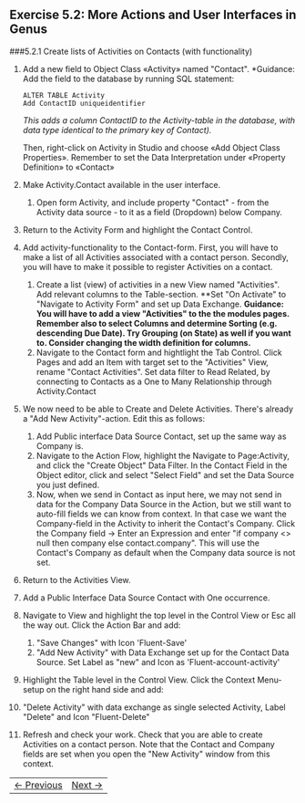 ## Exercise 5.2: More Actions and User Interfaces in Genus

###5.2.1 Create lists of Activities on Contacts (with functionality)

1. Add a new field to Object Class «Activity» named "Contact".
   *Guidance: Add the field to the database by running SQL statement:

   ```
   ALTER TABLE Activity
   Add ContactID uniqueidentifier
   ```

   *This adds a column ContactID to the Activity-table in the database, with data type identical to the primary key of Contact).*

   Then, right-click on Activity in Studio and choose «Add Object Class Properties». Remember to set the Data Interpretation under «Property Definition» to «Contact»  
3. Make Activity.Contact available in the user interface.
   1. Open form Activity, and include property "Contact" - from the Activity data source - to it as a field (Dropdown) below Company.
<!--2. The drop-down should be limited to show only Active Contacts belonging to the Company of the selected Activity. Hence, you will have to define a new data filter in the module named "Active Contacts-->
   3. Return to the Activity Form and highlight the Contact Control.

4. Add activity-functionality to the Contact-form. First, you will have to make a list of all Activities associated with a contact person. Secondly, you will have to make it possible to register Activities on a contact.
   1. Create a list (view) of activities in a new View named "Activities". Add relevant columns to the Table-section. **Set "On Activate" to "Navigate to Activity Form" and set up Data Exchange.
      **Guidance: You will have to add a view "Activities" to the the modules pages. Remember also to select Columns and determine Sorting (e.g. descending Due Date). Try Grouping (on State) as well if you want to. Consider changing the width definition for columns.**
   2. Navigate to the Contact form and hightlight the Tab Control. Click Pages and add an Item with target set to the "Activities" View, rename "Contact Activities". Set data filter to Read Related, by connecting to Contacts as a One to Many Relationship through Activity.Contact

5. We now need to be able to Create and Delete Activities. There's already a "Add New Activity"-action. Edit this as follows:
    1. Add Public interface Data Source Contact, set up the same way as Company is.
    2. Navigate to the Action Flow, highlight the Navigate to Page:Activity, and click the "Create Object" Data Filter. In the Contact Field in the Object editor, click and select "Select Field" and set the Data Source you just defined.
    3. Now, when we send in Contact as input here, we may not send in data for the Company Data Source in the Action, but we still want to auto-fill fields we can know from context. In that case we want the Company-field in the Activity to inherit the Contact's Company. Click the Company field -> Enter an Expression and enter "if company <> null then company
    else contact.company". This will use the Contact's Company as default when the Company data source is not set.

6. Return to the Activities View.

7. Add a Public Interface Data Source Contact with One occurrence.

8. Navigate to View and highlight the top level in the Control View or Esc all the way out. Click the Action Bar and add:
    1. "Save Changes" with Icon 'Fluent-Save'
    2. "Add New Activity" with Data Exchange set up for the Contact Data Source. Set Label as "new" and Icon as 'Fluent-account-activity'
8. Highlight the Table level in the Control View. Click the Context Menu-setup on the right hand side and add:    
  3. "Delete Activity" with data exchange as single selected Activity, Label "Delete" and Icon "Fluent-Delete"

4. Refresh and check your work. Check that you are able to create Activities on a contact person. Note that the Contact and Company fields are set when you open the "New Activity" window from this context.


<!--
###3. Add a Contact Log to Contact

This exercise is not strictly necessary for the remaining set of tasks. However, it contains an interesting new concept - «Part of composition».

We want the user to be able to write and add lines to a Contact log (similar to «Company Log» which exist under Company).
1. Create a new Object Class called "Contact Log". When you run through the wizard to add the new Object Class, remember to define the Data Interpretation of Created By (User) and Contact (Contact). In the last step of the wizard, choose Part of Composition "Contact".

   *Guidance: You can use the following SQL query to create the database table:*

   ```
   CREATE TABLE ContactLog (
    ContactLogID uniqueidentifier PRIMARY KEY,
    "Subject" varchar(1000),
    CreatedDate datetime,
    CreatedByUserID uniqueidentifier,
    ContactID uniqueidentifier
    )
   ```

   By setting Contact Log to be part of Contact's composition, Contact Log will inherit security and audit trail settings from the Contact Object Class. Set it up like the screenshot below:
![oppg3fig9.JPG](media/oppg3fig9.JPG)
2. Assign Default values to Created By and Created Date, and set Subject to "required".
3. Make a form «Contact Log».
   1. This should only have one single Data Source: Contact Log (remember to uncheck Private and set Max Occurence = Allow one object).
   2. View (properties): Change Style to "Dialog Box" and Buttons to "OK and Cancel". Set Alignment = "Fixed", Width = 800 and Height = 400. *Comment: The reason for chosing "Dialog Box" is that we don't need a save-button in this form. It will be opened modally from the list of Log objects on Contact, and by clicking OK, the form will be closed and changes saved in the Contact-form instead.*
   3. View: This should only display the «Subject»-field. Drag it into the view, and change the following properties of the field:
      1. Check Multiline and Word Wrap
      2. Set Vertical Alignment to «Stretch»
      3. Set Label Position to «Top».
4. Add Contact Log to the Contact-form.
   1. Add a new GroupBox inside the RIGHT GROUP BOX that you made earlier (which perhaps is a Group now?). Give it label "Log:", and check property Transparent Title Area. Set Border Thickness to 0.
   2. Add a grid inside the GroupBox. Bind the grid to Data Source «Contact» and Field «Contact Log». Select Columns to show and define the Sorting (Created Date, descending). **NB: You may need to re-start Genus Studio to do this!**. *Comment: Since Contact Log is part of composition and we don't need to filter out anything, Contact Log don't have to be a Data Source on its own. The grid is now bound to the group of log objects that is "attached" to the Contact in the Data Source.*
   3. Add a Command to the ContactLog-grid for opening a Contact Log (through form «Contact Log»). This should be enabled if Contact.Log.Single Selected has value. Also add an event to the grid which executes the command.
      *Guidance: As the «Contact Log»-form is a dialog box, it can't save changes on its own. Accordingly, choose Two-Way binding (as shown below) when setting up the Event.
   ![oppg3fig10.JPG](media/oppg3fig10.JPG)
      Data Binding:
   ![oppg3fig11.JPG](media/oppg3fig11.JPG)
   4. Add also a Command and an Event for New and Delete, respectively. Place both the commands and the events on the Contact Log grid itself.
      1. New: *Guidance: The opening of Contact Log in "Create"-mode is also two-way bound. Consequently, a new object is created in the Contact Log-form, but is not saved before the object is brought back to the Contact-form and the Save-button is pressed. See screenshot below:*
      ![oppg3fig12.JPG](media/oppg3fig12.JPG)
      2. Delete: *Guidance: Se screenshot below: (Command)*
      ![oppg3fig13.JPG](media/oppg3fig13.JPG)
5. Deploy and test creation, modification and deletion of a Contact's log objects in the client.
-->

<table>
   <tr><td><a href="exercise-05-1.md"><- Previous</a></td><td align="right"><a href="exercise-06-1.md">Next -></a></td></tr>
</table>
